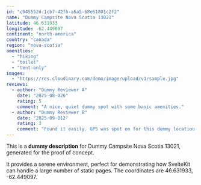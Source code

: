 ```yaml
---
id: "c045552d-1cb7-42fb-a6a5-68e61801c2f2"
name: "Dummy Campsite Nova Scotia 13021"
latitude: 46.631933
longitude: -62.449097
continent: "north-america"
country: "canada"
region: "nova-scotia"
amenities:
  - "hiking"
  - "toilet"
  - "tent-only"
images:
  - "https://res.cloudinary.com/demo/image/upload/v1/sample.jpg"
reviews:
  - author: "Dummy Reviewer A"
    date: "2025-08-026"
    rating: 5
    comment: "A nice, quiet dummy spot with some basic amenities."
  - author: "Dummy Reviewer B"
    date: "2025-09-012"
    rating: 3
    comment: "Found it easily. GPS was spot on for this dummy location."
---
```


This is a **dummy description** for Dummy Campsite Nova Scotia 13021, generated for the proof of concept.

It provides a serene environment, perfect for demonstrating how SvelteKit can handle a large number of static pages. The coordinates are 46.631933, -62.449097.
